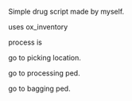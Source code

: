 Simple drug script made by myself.


uses ox_inventory


process is


go to picking location.


go to processing ped.


go to bagging ped.
